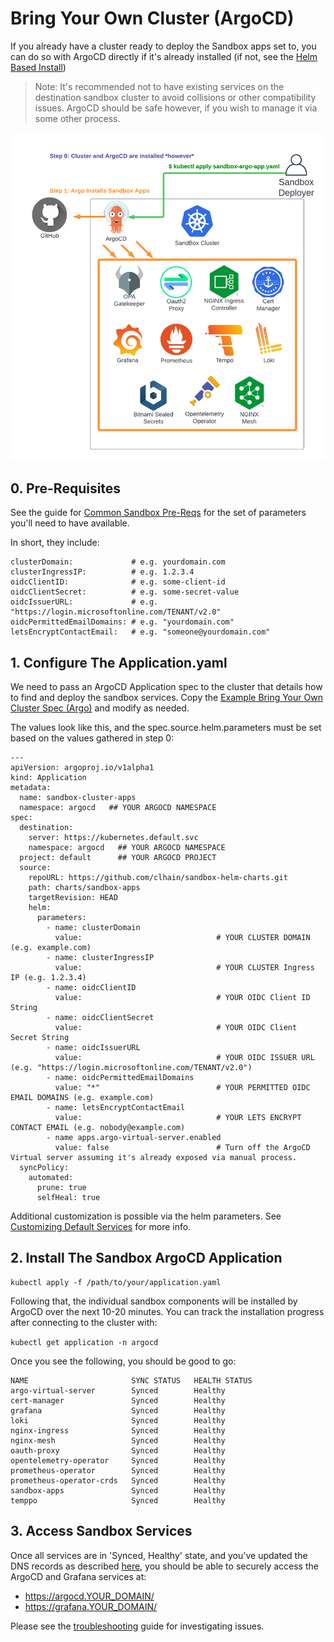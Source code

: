 # Bring Your Own Cluster (ArgoCD)

If you already have a cluster ready to deploy the Sandbox apps set to, you can do so with ArgoCD directly
if it's already installed (if not, see the [Helm Based Install](./byoc-helm.md))

> Note: It's recommended not to have existing services on the destination sandbox cluster to avoid
> collisions or other compatibility issues. ArgoCD should be safe however, if you wish to manage it
> via some other process.


![Bring Your Own Cluster Deploy - ArgoCD](../img/sandbox-byoc-argo.png)

## 0. Pre-Requisites
See the guide for [Common Sandbox Pre-Reqs](pre-reqs.md) for the set of parameters you'll need to have available.

In short, they include:

```
clusterDomain:             # e.g. yourdomain.com
clusterIngressIP:          # e.g. 1.2.3.4
oidcClientID:              # e.g. some-client-id
oidcClientSecret:          # e.g. some-secret-value
oidcIssuerURL:             # e.g. "https://login.microsoftonline.com/TENANT/v2.0"
oidcPermittedEmailDomains: # e.g. "yourdomain.com"
letsEncryptContactEmail:   # e.g. "someone@yourdomain.com"
```

## 1. Configure The Application.yaml

We need to pass an ArgoCD Application spec to the cluster that details how to find and deploy the sandbox services.
Copy the [Example Bring Your Own Cluster Spec (Argo)](https://github.com/clhain/sandbox/tree/main/examples/bring-your-own-cluster/install-with-argo.yaml)
and modify as needed. 

The values look like this, and the spec.source.helm.parameters must be set based on the values gathered in step 0:

```
---
apiVersion: argoproj.io/v1alpha1
kind: Application
metadata:
  name: sandbox-cluster-apps
  namespace: argocd   ## YOUR ARGOCD NAMESPACE
spec:
  destination:
    server: https://kubernetes.default.svc
    namespace: argocd   ## YOUR ARGOCD NAMESPACE
  project: default      ## YOUR ARGOCD PROJECT
  source:
    repoURL: https://github.com/clhain/sandbox-helm-charts.git
    path: charts/sandbox-apps
    targetRevision: HEAD
    helm:
      parameters:
        - name: clusterDomain
          value:                              # YOUR CLUSTER DOMAIN (e.g. example.com)
        - name: clusterIngressIP
          value:                              # YOUR CLUSTER Ingress IP (e.g. 1.2.3.4)
        - name: oidcClientID
          value:                              # YOUR OIDC Client ID String
        - name: oidcClientSecret
          value:                              # YOUR OIDC Client Secret String
        - name: oidcIssuerURL
          value:                              # YOUR OIDC ISSUER URL (e.g. "https://login.microsoftonline.com/TENANT/v2.0") 
        - name: oidcPermittedEmailDomains
          value: "*"                          # YOUR PERMITTED OIDC EMAIL DOMAINS (e.g. example.com)
        - name: letsEncryptContactEmail
          value:                              # YOUR LETS ENCRYPT CONTACT EMAIL (e.g. nobody@example.com)
        - name apps.argo-virtual-server.enabled
          value: false                        # Turn off the ArgoCD Virtual server assuming it's already exposed via manual process.
  syncPolicy:
    automated:
      prune: true
      selfHeal: true

```

Additional customization is possible via the helm parameters. See [Customizing Default Services](../customization/default-services.md) for more info.

## 2. Install The Sandbox ArgoCD Application

```
kubectl apply -f /path/to/your/application.yaml
```

Following that, the individual sandbox components will be installed by ArgoCD over the next 10-20 minutes. You can
track the installation progress after connecting to the cluster with:

`kubectl get application -n argocd`

Once you see the following, you should be good to go:

```
NAME                       SYNC STATUS   HEALTH STATUS
argo-virtual-server        Synced        Healthy
cert-manager               Synced        Healthy
grafana                    Synced        Healthy
loki                       Synced        Healthy
nginx-ingress              Synced        Healthy
nginx-mesh                 Synced        Healthy
oauth-proxy                Synced        Healthy
opentelemetry-operator     Synced        Healthy
prometheus-operator        Synced        Healthy
prometheus-operator-crds   Synced        Healthy
sandbox-apps               Synced        Healthy
temppo                     Synced        Healthy
```


## 3. Access Sandbox Services
Once all services are in 'Synced, Healthy' state, and you've updated the DNS records as described [here](dns.md),
you should be able to securely access the ArgoCD and Grafana services at:

* https://argocd.YOUR_DOMAIN/
* https://grafana.YOUR_DOMAIN/

Please see the [troubleshooting](../troubleshooting.md) guide for investigating issues.